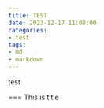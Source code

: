 ```yaml
---
title: TEST
date: 2023-12-17 11:08:00
categories:
- test
tags:
- md
- markdown
---
```


test

=== This is title
